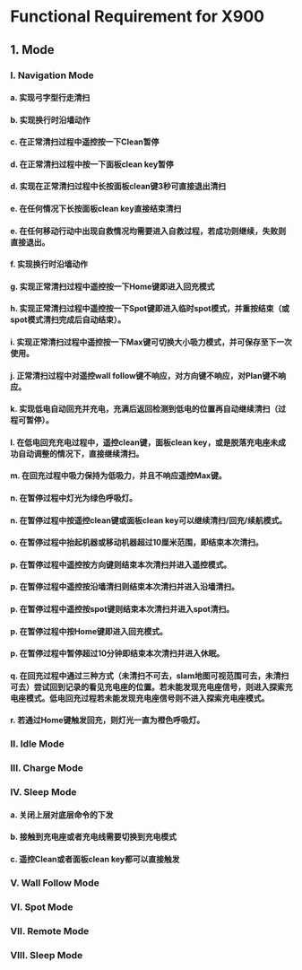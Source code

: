 # Functional Requirement for X900

## 1. Mode

### I. Navigation Mode

#### a. 实现弓字型行走清扫
#### b. 实现换行时沿墙动作
#### c. 在正常清扫过程中遥控按一下Clean暂停
#### d. 在正常清扫过程中按一下面板clean key暂停
#### d. 实现在正常清扫过程中长按面板clean键3秒可直接退出清扫
#### e. 在任何情况下长按面板clean key直接结束清扫
#### e. 在任何移动行动中出现自救情况均需要进入自救过程，若成功则继续，失败则直接退出。
#### f. 实现换行时沿墙动作
#### g. 实现正常清扫过程中遥控按一下Home键即进入回充模式
#### h. 实现正常清扫过程中遥控按一下Spot键即进入临时spot模式，并重按结束（或spot模式清扫完成后自动结束）。
#### i. 实现正常清扫过程中遥控按一下Max键可切换大小吸力模式，并可保存至下一次使用。
#### j. 正常清扫过程中对遥控wall follow键不响应，对方向键不响应，对Plan键不响应。
#### k. 实现低电自动回充并充电，充满后返回检测到低电的位置再自动继续清扫（过程可暂停）。
#### l. 在低电回充充电过程中，遥控clean键，面板clean key，或是脱落充电座未成功自动调整的情况下，直接继续清扫。
#### m. 在回充过程中吸力保持为低吸力，并且不响应遥控Max键。
#### n. 在暂停过程中灯光为绿色呼吸灯。
#### n. 在暂停过程中按遥控clean键或面板clean key可以继续清扫/回充/续航模式。
#### o. 在暂停过程中抬起机器或移动机器超过10厘米范围，即结束本次清扫。
#### p. 在暂停过程中遥控按方向键则结束本次清扫并进入遥控模式。
#### p. 在暂停过程中遥控按沿墙清扫则结束本次清扫并进入沿墙清扫。
#### p. 在暂停过程中遥控按spot键则结束本次清扫并进入spot清扫。
#### p. 在暂停过程中按Home键即进入回充模式。
#### p. 在暂停过程中暂停超过10分钟即结束本次清扫并进入休眠。
#### q. 在回充过程中通过三种方式（未清扫不可去，slam地图可视范围可去，未清扫可去）尝试回到记录的看见充电座的位置。若未能发现充电座信号，则进入探索充电座模式。低电回充过程若未能发现充电座信号则不进入探索充电座模式。
#### r. 若通过Home键触发回充，则灯光一直为橙色呼吸灯。

### II. Idle Mode
### III. Charge Mode
### IV. Sleep Mode

#### a. 关闭上层对底层命令的下发
#### b. 接触到充电座或者充电线需要切换到充电模式
#### c. 遥控Clean或者面板clean key都可以直接触发
### V. Wall Follow Mode
### VI. Spot Mode
### VII. Remote Mode
### VIII. Sleep Mode
